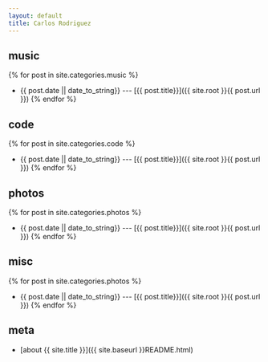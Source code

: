 ```yaml
---
layout: default
title: Carlos Rodriguez
---
```


music
-----

{% for post in site.categories.music %}
* {{ post.date || date_to_string}} --- [{{ post.title}}]({{ site.root }}{{ post.url }})
{% endfor %}

code
----

{% for post in site.categories.code %}
* {{ post.date || date_to_string}} --- [{{ post.title}}]({{ site.root }}{{ post.url }})
{% endfor %}

photos
------

{% for post in site.categories.photos %}
* {{ post.date || date_to_string}} --- [{{ post.title}}]({{ site.root }}{{ post.url }})
{% endfor %}

misc
----

{% for post in site.categories.photos %}
* {{ post.date || date_to_string}} --- [{{ post.title}}]({{ site.root }}{{ post.url }})
{% endfor %}

meta
----

* [about {{ site.title }}]({{ site.baseurl }}README.html)
